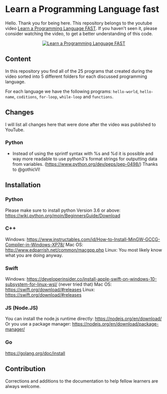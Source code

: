# Learn a Programming Language fast

Hello. Thank you for being here. This repository belongs to the youtube video [Learn a Programming Language FAST](https://youtu.be/211tiIqZ-58).
If you haven't seen it, please consider watching the video, to get a better understanding of this code.

<p align="center">
  <a href="https://youtu.be/211tiIqZ-58" target="_blank">
    <img src="http://i3.ytimg.com/vi/211tiIqZ-58/hqdefault.jpg" alt="Learn a Programming Language FAST">
  </a>
</p>

## Content

In this repository you find all of the 25 programs that created during the video sorted into 5 different folders for each discussed programming language.

For each language we have the following programs: `hello-world`, `hello-name`, `coditions`, `for-loop`, `while-loop` and `functions`.

## Changes

I will list all changes here that were done after the video was published to YouTube.

### Python

- Instead of using the sprintf syntax with %s and %d it is possible and way more readable to use python3's format strings for outputting data from variables. (https://www.python.org/dev/peps/pep-0498/) Thanks to @gothicVI!

## Installation

### Python

Please make sure to install python Version 3.6 or above:
https://wiki.python.org/moin/BeginnersGuide/Download

### C++

Windows: https://www.instructables.com/id/How-to-Install-MinGW-GCCG-Compiler-in-Windows-XP78/
Mac OS: http://www.edparrish.net/common/macgpp.php
Linux: You most likely know what you are doing anyway.

### Swift

Windows: https://developerinsider.co/install-apple-swift-on-windows-10-subsystem-for-linux-wsl/ (never tried that)
Mac OS: https://swift.org/download/#releases
Linux: https://swift.org/download/#releases

### JS (Node.JS)

You can install the node.js runtime directly: https://nodejs.org/en/download/
Or you use a package manager: https://nodejs.org/en/download/package-manager/


### Go

https://golang.org/doc/install


## Contribution

Corrections and additions to the documentation to help fellow learners are always welcome.
